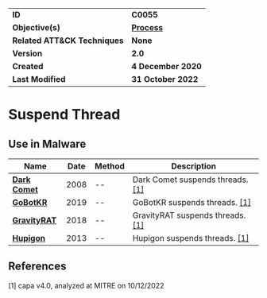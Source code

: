 <table>
<tr>
<td><b>ID</b></td>
<td><b>C0055</b></td>
</tr>
<tr>
<td><b>Objective(s)</b></td>
<td><b><a href="../process">Process</a></b></td>
</tr>
<tr>
<td><b>Related ATT&CK Techniques</b></td>
<td><b>None</b></td>
</tr>
<tr>
<td><b>Version</b></td>
<td><b>2.0</b></td>
</tr>
<tr>
<td><b>Created</b></td>
<td><b>4 December 2020</b></td>
</tr>
<tr>
<td><b>Last Modified</b></td>
<td><b>31 October 2022</b></td>
</tr>
</table>


# Suspend Thread


## Use in Malware

|Name|Date|Method|Description|
|---|---|---|---|
|[**Dark Comet**](../xample-malware/dark-comet.md)|2008|--|Dark Comet suspends threads. [[1]](#1)|
|[**GoBotKR**](../xample-malware/gobotkr.md)|2019|--|GoBotKR suspends threads. [[1]](#1)|
|[**GravityRAT**](../xample-malware/gravity-rat.md)|2018|--|GravityRAT suspends threads. [[1]](#1)|
|[**Hupigon**](../xample-malware/hupigon.md)|2013|--|Hupigon suspends threads. [[1]](#1)|

## References

<a name="1">[1]</a> capa v4.0, analyzed at MITRE on 10/12/2022

